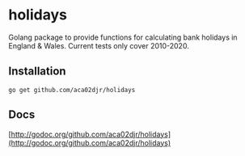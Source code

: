 # holidays
Golang package to provide functions for calculating bank holidays in England &amp; Wales. Current tests only cover 2010-2020.

## Installation
```
go get github.com/aca02djr/holidays
```

## Docs
[http://godoc.org/github.com/aca02djr/holidays](http://godoc.org/github.com/aca02djr/holidays)
